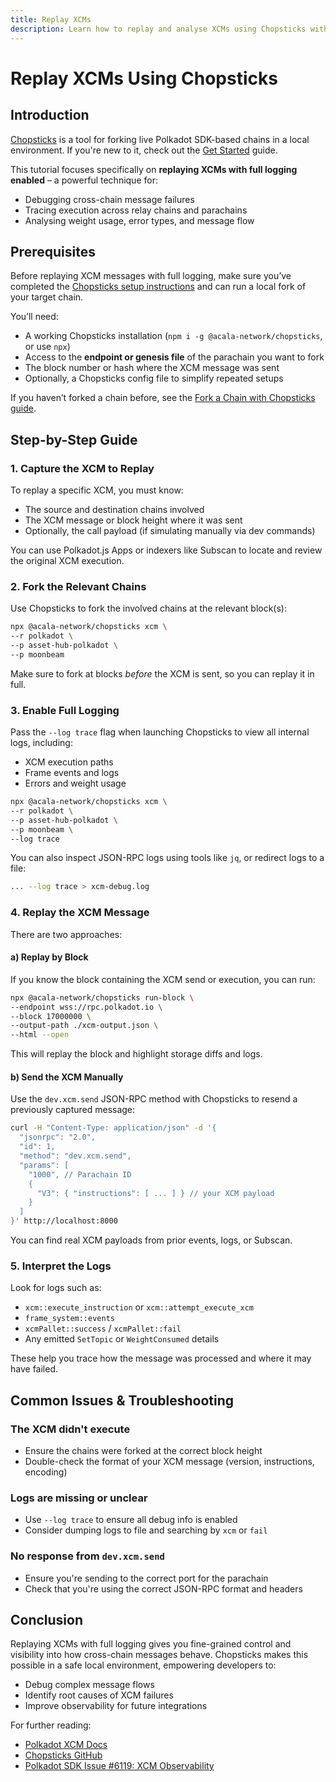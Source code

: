 ```yaml
---
title: Replay XCMs
description: Learn how to replay and analyse XCMs using Chopsticks with full logging enabled. Diagnose issues, trace message flow, and debug complex cross-chain interactions.
---
```


# Replay XCMs Using Chopsticks

## Introduction

[Chopsticks](https://github.com/AcalaNetwork/chopsticks) is a tool for forking live Polkadot SDK-based chains in a local environment. If you're new to it, check out the [Get Started](../get-started/) guide.

This tutorial focuses specifically on **replaying XCMs with full logging enabled** – a powerful technique for:

* Debugging cross-chain message failures
* Tracing execution across relay chains and parachains
* Analysing weight usage, error types, and message flow

## Prerequisites

Before replaying XCM messages with full logging, make sure you’ve completed the [Chopsticks setup instructions](../get-started/) and can run a local fork of your target chain.

You’ll need:

* A working Chopsticks installation (`npm i -g @acala-network/chopsticks`, or use `npx`)
* Access to the **endpoint or genesis file** of the parachain you want to fork
* The block number or hash where the XCM message was sent
* Optionally, a Chopsticks config file to simplify repeated setups

If you haven’t forked a chain before, see the [Fork a Chain with Chopsticks guide](/tutorials/polkadot-sdk/testing/fork-live-chains/).

## Step-by-Step Guide

### 1. Capture the XCM to Replay

To replay a specific XCM, you must know:

- The source and destination chains involved
- The XCM message or block height where it was sent
- Optionally, the call payload (if simulating manually via dev commands)

You can use Polkadot.js Apps or indexers like Subscan to locate and review the original XCM execution.

### 2. Fork the Relevant Chains

Use Chopsticks to fork the involved chains at the relevant block(s):

```bash
npx @acala-network/chopsticks xcm \
--r polkadot \
--p asset-hub-polkadot \
--p moonbeam
````

Make sure to fork at blocks *before* the XCM is sent, so you can replay it in full.

### 3. Enable Full Logging

Pass the `--log trace` flag when launching Chopsticks to view all internal logs, including:

* XCM execution paths
* Frame events and logs
* Errors and weight usage

```bash
npx @acala-network/chopsticks xcm \
--r polkadot \
--p asset-hub-polkadot \
--p moonbeam \
--log trace
```

You can also inspect JSON-RPC logs using tools like `jq`, or redirect logs to a file:

```bash
... --log trace > xcm-debug.log
```

### 4. Replay the XCM Message

There are two approaches:

#### a) **Replay by Block**

If you know the block containing the XCM send or execution, you can run:

```bash
npx @acala-network/chopsticks run-block \
--endpoint wss://rpc.polkadot.io \
--block 17000000 \
--output-path ./xcm-output.json \
--html --open
```

This will replay the block and highlight storage diffs and logs.

#### b) **Send the XCM Manually**

Use the `dev.xcm.send` JSON-RPC method with Chopsticks to resend a previously captured message:

```bash
curl -H "Content-Type: application/json" -d '{
  "jsonrpc": "2.0",
  "id": 1,
  "method": "dev.xcm.send",
  "params": [
    "1000", // Parachain ID
    {
      "V3": { "instructions": [ ... ] } // your XCM payload
    }
  ]
}' http://localhost:8000
```

You can find real XCM payloads from prior events, logs, or Subscan.

### 5. Interpret the Logs

Look for logs such as:

* `xcm::execute_instruction` or `xcm::attempt_execute_xcm`
* `frame_system::events`
* `xcmPallet::success` / `xcmPallet::fail`
* Any emitted `SetTopic` or `WeightConsumed` details

These help you trace how the message was processed and where it may have failed.

## Common Issues & Troubleshooting

### The XCM didn't execute

* Ensure the chains were forked at the correct block height
* Double-check the format of your XCM message (version, instructions, encoding)

### Logs are missing or unclear

* Use `--log trace` to ensure all debug info is enabled
* Consider dumping logs to file and searching by `xcm` or `fail`

### No response from `dev.xcm.send`

* Ensure you're sending to the correct port for the parachain
* Check that you're using the correct JSON-RPC format and headers

## Conclusion

Replaying XCMs with full logging gives you fine-grained control and visibility into how cross-chain messages behave. Chopsticks makes this possible in a safe local environment, empowering developers to:

* Debug complex message flows
* Identify root causes of XCM failures
* Improve observability for future integrations

For further reading:

* [Polkadot XCM Docs](https://wiki.polkadot.network/docs/learn/xcm)
* [Chopsticks GitHub](https://github.com/AcalaNetwork/chopsticks)
* [Polkadot SDK Issue #6119: XCM Observability](https://github.com/paritytech/polkadot-sdk/issues/6119)

```